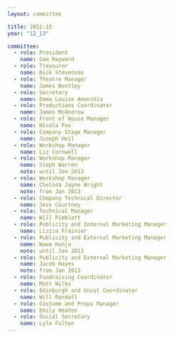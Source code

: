 ```yaml
---
layout: committee

title: 2012-13
year: "12_13"

committee:
  - role: President
    name: Sam Hayward
  - role: Treasurer
    name: Nick Stevenson
  - role: Theatre Manager
    name: James Bentley
  - role: Secretary
    name: Emma Louise Amanshia
  - role: Productions Coordinator
    name: James McAndrew
  - role: Front of House Manager
    name: Nicola Fox
  - role: Company Stage Manager
    name: Joseph Heil
  - role: Workshop Manager
    name: Liz Cornwell
  - role: Workshop Manager
    name: Steph Warren
    note: until Jan 2013
  - role: Workshop Manager
    name: Chelsea Jayne Wright
    note: from Jan 2013
  - role: Company Technical Director
    name: Jess Courtney
  - role: Technical Manager
    name: Will Pimblett
  - role: Publicity and Internal Marketing Manager
    name: Lizzie Frainier
  - role: Publicity and External Marketing Manager
    name: Wawa Hunja
    note: until Jan 2013
  - role: Publicity and External Marketing Manager
    name: Jacob Hayes
    note: from Jan 2013
  - role: Fundraising Coordinator
    name: Matt Wilks
  - role: Edinburgh and Uncut Coordinator
    name: Will Randall
  - role: Costume and Props Manager
    name: Emily Heaton
  - role: Social Secretary
    name: Lyle Fulton
---
```

